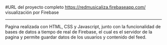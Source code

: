 #URL del proyecto completo
https://redmusicaliza.firebaseapp.com/
visualización por Firebase
**  **

Pagina realizada con HTML, CSS y Javascript, junto con la funcionalidad de bases de datos a tiempo de real de Firebase, el cual es el servidor de la pagina y permite guardar datos de los usuarios y contenido del feed.
